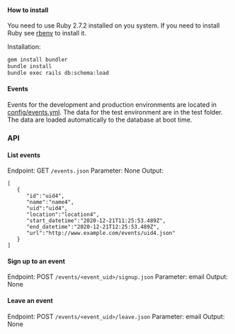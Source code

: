 #### How to install
You need to use Ruby 2.7.2 installed on you system. If you need to install Ruby see [rbenv](https://github.com/rbenv/rbenv) to install it.

Installation:
```sh
gem install bundler
bundle install
bundle exec rails db:schema:load
```

#### Events
Events for the development and production environments are located in [config/events.yml](config/events.yml). The data for the test environment are in the test folder.
The data are loaded automatically to the database at boot time.

### API
#### List events
Endpoint: GET `/events.json`
Parameter: None
Output:
```
[
   {
      "id":"uid4",
      "name":"name4",
      "uid":"uid4",
      "location":"location4",
      "start_datetime":"2020-12-21T11:25:53.489Z",
      "end_datetime":"2020-12-21T12:25:53.489Z",
      "url":"http://www.example.com/events/uid4.json"
   }
]
```


#### Sign up to an event
Endpoint: POST `/events/<event_uid>/signup.json`
Parameter: email
Output: None


#### Leave an event
Endpoint: POST `/events/<event_uid>/leave.json`
Parameter: email
Output: None
